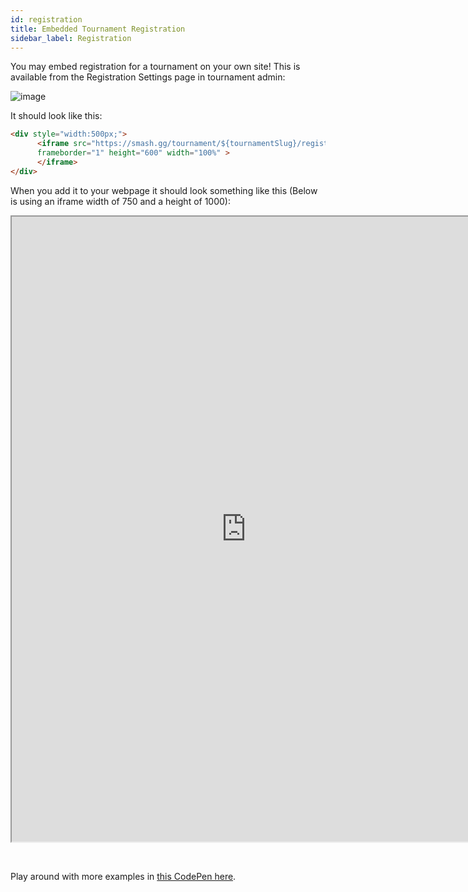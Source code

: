 ```yaml
---
id: registration
title: Embedded Tournament Registration
sidebar_label: Registration
---
```


You may embed registration for a tournament on your own site!
This is available from the Registration Settings page in tournament admin:

![image](https://imgur.com/ogpZdYJ.png)

It should look like this:
```html
<div style="width:500px;">
      <iframe src="https://smash.gg/tournament/${tournamentSlug}/register/embed"
      frameborder="1" height="600" width="100%" >
      </iframe>
</div>
```

When you add it to your webpage it should look something like this
 (Below is using an iframe width of 750 and a height of 1000):

<div style="width:750;">
      <iframe src="https://smash.gg/tournament/mitchell-s-unlisted-tournament/register/embed"
      	frameborder="1" height="1000" width="100%" >
      </iframe>
</div>

&nbsp;

Play around with more examples in 
<a href="https://codepen.io/matchellmarley/pen/JewajR" target="_blank">this CodePen here</a>.